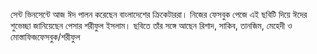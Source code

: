 সেন্ট ভিনসেন্টে আজ ঈদ পালন করেছেন বাংলাদেশের ক্রিকেটাররা। নিজের ফেসবুক পেজে এই ছবিটি দিয়ে ঈদের শুভেচ্ছা জানিয়েছেন পেসার শরীফুল ইসলাম। ছবিতে তাঁর সঙ্গে আছেন রিশাদ, সাকিব, তানজিম, মেহেদী ও মোস্তাফিজ<span class="custom-gallery-image _3bj2K SZnJd">ফেসবুক/শরীফুল</span>

